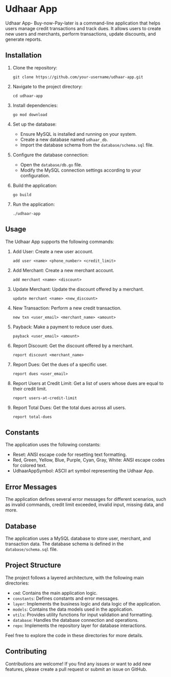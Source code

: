 # Udhaar App

Udhaar App- Buy-now-Pay-later is a command-line application that helps users manage credit transactions and track dues. It allows users to create new users and merchants, perform transactions, update discounts, and generate reports.

## Installation

1. Clone the repository:
   ```
   git clone https://github.com/your-username/udhaar-app.git
   ```

2. Navigate to the project directory:
   ```
   cd udhaar-app
   ```

3. Install dependencies:
   ```
   go mod download
   ```

4. Set up the database:
   - Ensure MySQL is installed and running on your system.
   - Create a new database named `udhaar_db`.
   - Import the database schema from the `database/schema.sql` file.

5. Configure the database connection:
   - Open the `database/db.go` file.
   - Modify the MySQL connection settings according to your configuration.

6. Build the application:
   ```
   go build
   ```

7. Run the application:
   ```
   ./udhaar-app
   ```

## Usage

The Udhaar App supports the following commands:

1. Add User: Create a new user account.
   ```
   add user <name> <phone_number> <credit_limit>
   ```

2. Add Merchant: Create a new merchant account.
   ```
   add merchant <name> <discount>
   ```

3. Update Merchant: Update the discount offered by a merchant.
   ```
   update merchant <name> <new_discount>
   ```

4. New Transaction: Perform a new credit transaction.
   ```
   new txn <user_email> <merchant_name> <amount>
   ```

5. Payback: Make a payment to reduce user dues.
   ```
   payback <user_email> <amount>
   ```

6. Report Discount: Get the discount offered by a merchant.
   ```
   report discount <merchant_name>
   ```

7. Report Dues: Get the dues of a specific user.
   ```
   report dues <user_email>
   ```

8. Report Users at Credit Limit: Get a list of users whose dues are equal to their credit limit.
   ```
   report users-at-credit-limit
   ```

9. Report Total Dues: Get the total dues across all users.
   ```
   report total-dues
   ```

## Constants

The application uses the following constants:

- Reset: ANSI escape code for resetting text formatting.
- Red, Green, Yellow, Blue, Purple, Cyan, Gray, White: ANSI escape codes for colored text.
- UdhaarAppSymbol: ASCII art symbol representing the Udhaar App.

## Error Messages

The application defines several error messages for different scenarios, such as invalid commands, credit limit exceeded, invalid input, missing data, and more.

## Database

The application uses a MySQL database to store user, merchant, and transaction data. The database schema is defined in the `database/schema.sql` file.

## Project Structure

The project follows a layered architecture, with the following main directories:

- `cmd`: Contains the main application logic.
- `constants`: Defines constants and error messages.
- `layer`: Implements the business logic and data logic of the application.
- `models`: Contains the data models used in the application.
- `utils`: Provides utility functions for input validation and formatting.
- `database`: Handles the database connection and operations.
- `repo`: Implements the repository layer for database interactions.

Feel free to explore the code in these directories for more details.

## Contributing

Contributions are welcome! If you find any issues or want to add new features, please create a pull request or submit an issue on GitHub.

##
